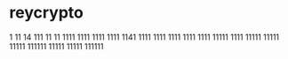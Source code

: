 # reycrypto
1
11
14
111
11
11
1111
1111
1111
1111
1141
1111
1111
1111
1111
1111
11111
1111
11111
11111
11111
111111
11111
11111
111111
